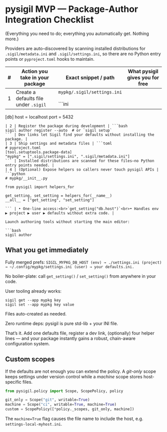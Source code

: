 # pysigil MVP — Package-Author Integration Checklist

(Everything you need to do; everything you automatically get. Nothing more.)

Providers are auto-discovered by scanning installed distributions for
`.sigil/metadata.ini` and `.sigil/settings.ini`, so there are no Python entry
points or `pyproject.toml` hooks to maintain.

| # | Action you take in your package | Exact snippet / path | What pysigil gives you for free |
|---|--------------------------------|----------------------|--------------------------------|
| 1 | Create a defaults file under `.sigil` | `mypkg/.sigil/settings.ini`<br><br>```ini
[db]
host = localhost
port = 5432
``` | Becomes the base layer of the preference chain. |
| 2 | Register the package during development | ```bash
sigil author register --auto  # or `sigil setup`
``` | Dev links let Sigil find your defaults without installing the package. |
| 3 | Ship settings and metadata files | ```toml
# pyproject.toml
[tool.setuptools.package-data]
"mypkg" = [".sigil/settings.ini", ".sigil/metadata.ini"]
``` | Installed distributions are scanned for these files—no Python entry points needed. |
| 4 | (Optional) Expose helpers so callers never touch pysigil APIs | ```python
# mypkg/__init__.py

from pysigil import helpers_for

get_setting, set_setting = helpers_for(__name__)
__all__ = ["get_setting", "set_setting"]

``` | • One-line access:<br>`get_setting("db.host")`<br>• Handles env ▶ project ▶ user ▶ defaults without extra code. |

Launch authoring tools without starting the main editor:

```bash
sigil author
```

## What you get immediately

Fully merged prefs:
`SIGIL_MYPKG_DB_HOST (env) → ./settings.ini (project) → ~/.config/mypkg/settings.ini (user) → your defaults.ini.`

No boiler-plate: call `get_setting()` / `set_setting()` from anywhere in your code.

User tooling already works:

```
sigil get --app mypkg key
sigil set --app mypkg key value
```

Files auto-created as needed.

Zero runtime deps: pysigil is pure std-lib + your INI file.

That’s it. Add one defaults file, register a dev link, (optionally) four helper
lines — and your package instantly gains a robust, chain-aware configuration
system.

## Custom scopes

If the defaults are not enough you can extend the policy.  A *git-only* scope
keeps settings under version control while a *machine* scope stores
host-specific files.

```python
from pysigil.policy import Scope, ScopePolicy, policy

git_only = Scope("git", writable=True)
machine = Scope("ci", writable=True, machine=True)
custom = ScopePolicy([*policy._scopes, git_only, machine])
```

The `machine=True` flag causes the file name to include the host, e.g.
`settings-local-myhost.ini`.
